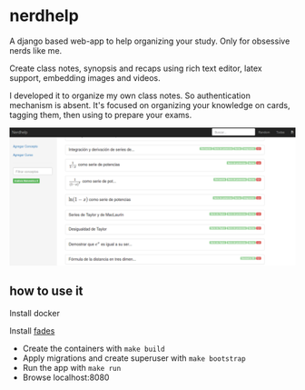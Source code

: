 # nerdhelp

A django based web-app to help organizing your study. Only for obsessive nerds like me.

Create class notes, synopsis and recaps using rich text editor, latex support, embedding images and videos.

I developed it to organize my own class notes. So authentication mechanism is absent.
It's focused on organizing your knowledge on cards, tagging them, then using to prepare your exams.

![screenshot_1!](overview_1.png)

## how to use it

Install docker

Install [fades](https://github.com/PyAr/fades)

- Create the containers with `make build`
- Apply migrations and create superuser with `make bootstrap`
- Run the app with `make run`
- Browse localhost:8080

